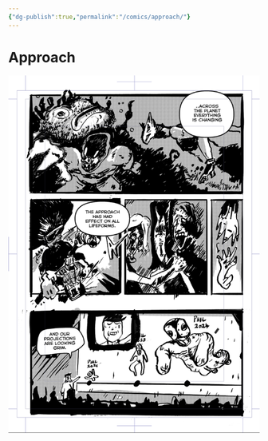 ```yaml
---
{"dg-publish":true,"permalink":"/comics/approach/"}
---
```


# Approach

![c1.png](/img/user/gallery/c1.png)